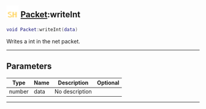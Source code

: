 ## <img src="../../.gitbook/assets/shared.png" width="32" height="32" /> [Packet](../packet/README.md):writeInt

```lua
void Packet:writeInt(data)
```

Writes a int in the net packet.<br>

-----------------
## Parameters

| Type   | Name | Description | Optional |
| ------ | ---- | ----------- | -------: |
| number | data | No description |  |


--------